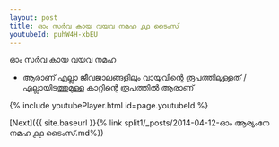 ```yaml
---
layout: post
title: ഓം സർവ കായ വയവ നമഹ ൧൧ ടൈംസ്
youtubeId: puhW4H-xbEU
---
```

 
 
 ഓം സർവ കായ വയവ നമഹ 
 
 -  ആരാണ് എല്ലാ ജീവജാലങ്ങളിലും വായുവിന്റെ രൂപത്തിലുള്ളത് / എല്ലായിടത്തുമുള്ള കാറ്റിന്റെ രൂപത്തിൽ ആരാണ് 
 
  
 
  
 
 
 
 
 
 


{% include youtubePlayer.html id=page.youtubeId %}
 
[Next]({{ site.baseurl }}{% link  split1/_posts/2014-04-12-ഓം ആര്യംനേ നമഹ ൧൧ ടൈംസ്.md%})
 
